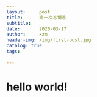 ```yaml
---
layout:     post
title:      第一次写博客 
subtitle:    
date:       2020-03-17
author:     xzm
header-img: /img/first-post.jpg
catalog: true
tags:
   
---
```


# hello world!
